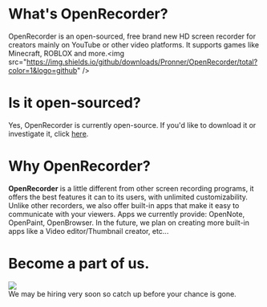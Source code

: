 # What's OpenRecorder?
OpenRecorder is an open-sourced, free brand new HD screen recorder for creators mainly on YouTube or other video platforms. It supports games like Minecraft, ROBLOX and more.\<img src="https://img.shields.io/github/downloads/Pronner/OpenRecorder/total?color=1&logo=github" /></a>

# Is it open-sourced?
Yes, OpenRecorder is currently open-source. If you'd like to download it or investigate it, click [here](https://github.com/Pronner/OpenRecorder/tree/main/sourcecode/src_ORS).

# Why OpenRecorder?

**OpenRecorder** is a little different from other screen recording programs, it offers the best features it can to its users, with unlimited customizability. Unlike other recorders, we also offer built-in apps that make it easy to communicate with your viewers. Apps we currently provide: OpenNote, OpenPaint, OpenBrowser. In the future, we plan on creating more built-in apps like a Video editor/Thumbnail creator, etc...

# Become a part of us.

<a href="https://discord.gg/XVsKtnKubs" alt="Discord Server"><img src="https://img.shields.io/badge/Join%20our-Discord%20Server-informational"></a>\
We may be hiring very soon so catch up before your chance is gone.
